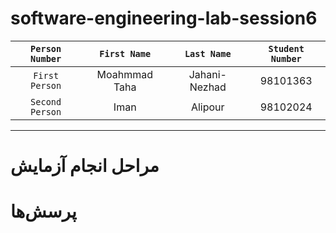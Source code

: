 # software-engineering-lab-session6

  | `Person Number` | `First Name` | `Last Name` | `Student Number` |
  |:---------------:|:------------:|:-----------:|:----------------:|
  | `First Person` | Moahmmad Taha | Jahani-Nezhad | 98101363  |
  | `Second Person` | Iman | Alipour | 98102024 |
  
---
# مراحل انجام آزمایش

# پرسش‌ها
 
